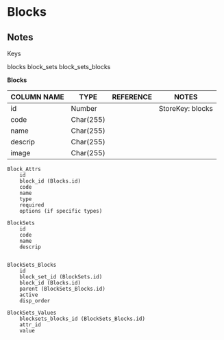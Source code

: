 # Blocks

## Notes


Keys

blocks
block_sets
block_sets_blocks

**Blocks**

**COLUMN NAME**|**TYPE**|**REFERENCE**|**NOTES**
-----|-----|-----|-----
id|Number| |StoreKey: blocks
code|Char(255)| | 
name|Char(255)| | 
descrip|Char(255)| | 
image|Char(255)| | 



```
Block_Attrs
	id
	block_id (Blocks.id)
	code
	name
	type
	required
	options (if specific types)

BlockSets
	id
	code
	name
	descrip


BlockSets_Blocks
	id
	block_set_id (BlockSets.id)
	block_id (Blocks.id)
	parent (BlockSets_Blocks.id)
	active
	disp_order

BlockSets_Values
	blocksets_blocks_id (BlockSets_Blocks.id)
	attr_id
	value
```